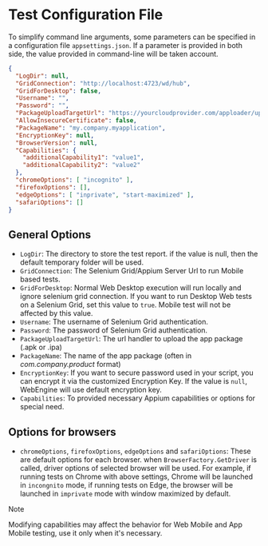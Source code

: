 ﻿# Test Configuration File

To simplify command line arguments, some parameters can be specified in a configuration file `appsettings.json`. 
If a parameter is provided in both side, the value provided in command-line will be taken account.

```json
{
  "LogDir": null,
  "GridConnection": "http://localhost:4723/wd/hub",
  "GridForDesktop": false,
  "Username": "",
  "Password": "",
  "PackageUploadTargetUrl": "https://yourcloudprovider.com/apploader/upload",
  "AllowInsecureCertificate": false,
  "PackageName": "my.company.myapplication",
  "EncryptionKey": null,
  "BrowserVersion": null,
  "Capabilities": {
    "additionalCapability1": "value1",
    "additionalCapability2": "value2"
  },
  "chromeOptions": [ "incognito" ],
  "firefoxOptions": [],
  "edgeOptions": [ "inprivate", "start-maximized" ],
  "safariOptions": []
}
```

## General Options
* `LogDir`: The directory to store the test report. if the value is null, then the default temporary folder will be used.
* `GridConnection`: The Selenium Grid/Appium Server Url to run Mobile based tests. 
* `GridForDesktop`: Normal Web Desktop execution will run locally and ignore selenium grid connection. If you want to run Desktop Web tests on a Selenium Grid, set this value to `true`. Mobile test will not be affected by this value.
* `Username`: The username of Selenium Grid authentication.
* `Password`: The password of Selenium Grid authentication.
* `PackageUploadTargetUrl`: The url handler to upload the app package (.apk or .ipa)
* `PackageName`: The name of the app package (often in *com.company.product* format)
* `EncryptionKey`: If you want to secure password used in your script, you can encrypt it via the customized Encryption Key.
If the value is `null`, WebEngine will use default encryption key.
* `Capabilities`: To provided necessary Appium capabilities or options for special need.

## Options for browsers
* `chromeOptions`, `firefoxOptions`, `edgeOptions` and `safariOptions`: These are default options for each browser. when `BrowserFactory.GetDriver` is called, driver options of selected browser will be used. For example, if running tests on Chrome with above settings, Chrome will be launched in `incongnito` mode, if running tests on Edge, the browser will be launched in `imprivate` mode with window maximized by default. 


> [!NOTE]
> Modifying capabilities may affect the behavior for Web Mobile and App Mobile testing, use it only when it's necessary.
